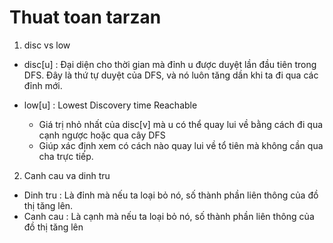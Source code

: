 # Thuat toan tarzan 

 1. disc vs low 

 - disc[u] : Đại diện cho thời gian mà đỉnh u được duyệt lần đầu tiên trong DFS.
          Đây là thứ tự duyệt của DFS, và nó luôn tăng dần khi ta đi qua các đỉnh mới.

 - low[u] : Lowest Discovery time Reachable 
    + Giá trị nhỏ nhất của disc[v] mà u có thể quay lui về bằng cách đi qua cạnh ngược hoặc qua cây DFS
    + Giúp xác định xem có cách nào quay lui về tổ tiên mà không cần qua cha trực tiếp.

2. Canh cau va dinh tru 

 - Dinh tru : Là đỉnh mà nếu ta loại bỏ nó, số thành phần liên thông của đồ thị tăng lên.
 - Canh cau : Là cạnh mà nếu ta loại bỏ nó, số thành phần liên thông của đồ thị tăng lên

